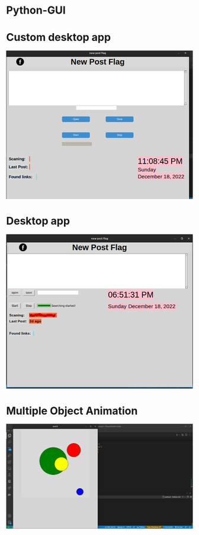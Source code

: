 # Python-GUI
# Custom desktop app
![Screenshot](pic/ff.png)
# Desktop app
![Screenshot](pic/npf.png)
# Multiple Object Animation 
![Screenshot](pic/canvasanimation.png)


